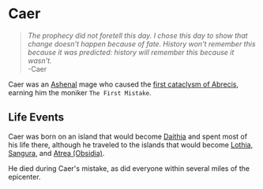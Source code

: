 # Caer

> *The prophecy did not foretell this day. I chose this day to show that change doesn't happen because of fate. History won't remember this because it was predicted: history will remember this because it wasn't.*  
> -Caer

Caer was an [Ashenal](../anthropoids/ashenal.md) mage who caused the [first cataclysm of Abrecis](../cataclysms/caers-mistake.md), earning him the moniker `The First Mistake`.

## Life Events

Caer was born on an island that would become [Daithia](../continents/daithia.md) and spent most of his life there, although he traveled to the islands that would become [Lothia](../continents/lothia.md), [Sangura](../continents/sangura.md), and [Atrea (Obsidia)](../continents/obsidia.md).

He died during Caer's mistake, as did everyone within several miles of the epicenter.